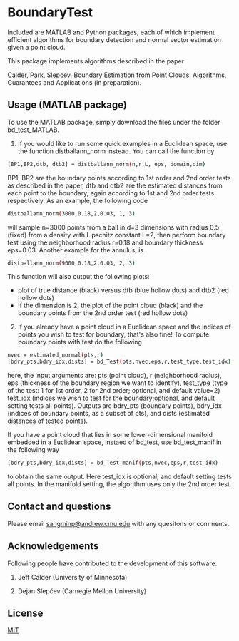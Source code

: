 # BoundaryTest
Included are MATLAB and Python packages, each of which implement efficient algorithms for boundary detection and normal vector estimation given a point cloud.

This package implements algorithms described in the paper

Calder, Park, Slepcev. Boundary Estimation from Point Clouds: Algorithms, Guarantees and Applications (in preparation).






## Usage (MATLAB package)

To use the MATLAB package, simply download the files under the folder bd_test_MATLAB.

1. If you would like to run some quick examples in a Euclidean space, use the function distballann_norm instead. You can call the function by
```bash
[BP1,BP2,dtb, dtb2] = distballann_norm(n,r,L, eps, domain,dim)
```
BP1, BP2 are the boundary points according to 1st order and 2nd order tests as described in the paper, dtb and dtb2 are the estimated distances from each point to the boundary, again according to 1st and 2nd order tests respectively. As an example, the following code
```bash
distballann_norm(3000,0.18,2,0.03, 1, 3)
```
will sample n=3000 points from a ball in d=3 dimensions with radius 0.5 (fixed) from a density with Lipschitz constant L=2, then perform boundary test using the neighborhood radius r=0.18 and boundary thickness eps=0.03.
Another example for the annulus, is
```bash
distballann_norm(9000,0.18,2,0.03, 2, 3)
```
This function will also output the following plots:
- plot of true distance (black) versus dtb (blue hollow dots) and dtb2 (red hollow dots)
- if the dimension is 2, the plot of the point cloud (black) and the boundary points from the 2nd order test (red hollow dots)


2. If you already have a point cloud in a Euclidean space and the indices of points you wish to test for boundary, that's also fine! To compute boundary points with test do the following
```bash
nvec = estimated_normal(pts,r)
[bdry_pts,bdry_idx,dists] = bd_Test(pts,nvec,eps,r,test_type,test_idx)
```
here, the input arguments are: pts (point cloud), r (neighborhood radius), eps (thickness of the boundary region we want to identify), test_type (type of the test: 1 for 1st order, 2 for 2nd order; optional, and default value=2) test_idx (indices we wish to test for the boundary;optional, and default setting tests all points). 
Outputs are bdry_pts (boundary points), bdry_idx (indices of boundary points, as a subset of pts), and dists (estimated distances of tested points).

If you have a point cloud that lies in some lower-dimensional manifold embedded in a Euclidean space, instaed of bd_test, use bd_test_manif in the following way
```bash
[bdry_pts,bdry_idx,dists] = bd_Test_manif(pts,nvec,eps,r,test_idx)
```
to obtain the same output. Here test_idx is optional, and default setting tests all points. In the manifold setting, the algorithm uses only the 2nd order test.


## Contact and questions
Please email sangminp@andrew.cmu.edu with any quesitons or comments.

## Acknowledgements
Following people have contributed to the development of this software:

1. Jeff Calder (University of Minnesota)

2. Dejan Slepčev (Carnegie Mellon University)

## License
[MIT](https://choosealicense.com/licenses/mit/)
